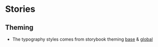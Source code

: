 # Stories

## Theming

- The typography styles comes from storybook theming [base](https://github.com/storybookjs/storybook/blob/4f5ab9fe9e590da7b841ec37cb1bed8d6327ea4b/lib/theming/src/base.ts#L54-L97) & [global](https://github.com/storybookjs/storybook/blob/4f5ab9fe9e590da7b841ec37cb1bed8d6327ea4b/lib/theming/src/global.ts#L13-L22)
